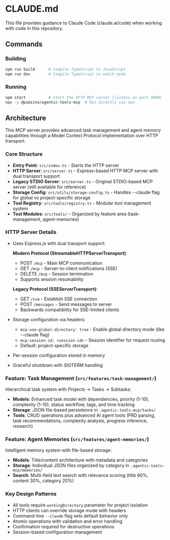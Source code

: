 # CLAUDE.md

This file provides guidance to Claude Code (claude.ai/code) when working with code in this repository.

## Commands

### Building
```bash
npm run build      # Compile TypeScript to JavaScript
npm run dev        # Compile TypeScript in watch mode
```

### Running
```bash
npm start          # Start the HTTP MCP server (listens on port 3000)
npx -y @pimzino/agentic-tools-mcp  # Run directly via npx
```

## Architecture

This MCP server provides advanced task management and agent memory capabilities through a Model Context Protocol implementation over HTTP transport.

### Core Structure
- **Entry Point**: `src/index.ts` - Starts the HTTP server
- **HTTP Server**: `src/server.ts` - Express-based HTTP MCP server with dual transport support
- **Legacy STDIO Server**: `src/server.ts` - Original STDIO-based MCP server (still available for reference)
- **Storage Config**: `src/utils/storage-config.ts` - Handles --claude flag for global vs project-specific storage
- **Tool Registry**: `src/tools/registry.ts` - Modular tool management system
- **Tool Modules**: `src/tools/` - Organized by feature area (task-management, agent-memories)

### HTTP Server Details
- Uses Express.js with dual transport support:
  
  **Modern Protocol (StreamableHTTPServerTransport)**:
  - POST `/mcp` - Main MCP communication
  - GET `/mcp` - Server-to-client notifications (SSE)
  - DELETE `/mcp` - Session termination
  - Supports session resumability
  
  **Legacy Protocol (SSEServerTransport)**:
  - GET `/sse` - Establish SSE connection
  - POST `/messages` - Send messages to server
  - Backwards compatibility for SSE-limited clients
  
- Storage configuration via headers:
  - `mcp-use-global-directory: true` - Enable global directory mode (like --claude flag)
  - `mcp-session-id: <session-id>` - Session identifier for request routing
  - Default: project-specific storage
- Per-session configuration stored in memory
- Graceful shutdown with SIGTERM handling

### Feature: Task Management (`src/features/task-management/`)
Hierarchical task system with Projects → Tasks → Subtasks:
- **Models**: Enhanced task model with dependencies, priority (1-10), complexity (1-10), status workflow, tags, and time tracking
- **Storage**: JSON file-based persistence in `.agentic-tools-mcp/tasks/`
- **Tools**: CRUD operations plus advanced AI agent tools (PRD parsing, task recommendations, complexity analysis, progress inference, research)

### Feature: Agent Memories (`src/features/agent-memories/`)
Intelligent memory system with file-based storage:
- **Models**: Title/content architecture with metadata and categories
- **Storage**: Individual JSON files organized by category in `.agentic-tools-mcp/memories/`
- **Search**: Multi-field text search with relevance scoring (title 60%, content 30%, category 20%)

### Key Design Patterns
- All tools require `workingDirectory` parameter for project isolation
- HTTP clients can override storage mode with headers
- Command-line `--claude` flag sets default behavior only
- Atomic operations with validation and error handling
- Confirmation required for destructive operations
- Session-based configuration management